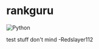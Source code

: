 # rankguru
![Python](https://img.shields.io/badge/python-3670A0?style=for-the-badge&logo=python&logoColor=ffdd54)

test stuff don't mind 
      -Redslayer112
